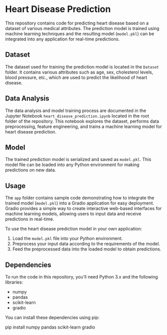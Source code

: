 # Heart Disease Prediction

This repository contains code for predicting heart disease based on a dataset of various medical attributes. The prediction model is trained using machine learning techniques and the resulting model (`model.pkl`) can be integrated into any application for real-time predictions.

## Dataset

The dataset used for training the prediction model is located in the `Dataset` folder. It contains various attributes such as age, sex, cholesterol levels, blood pressure, etc., which are used to predict the likelihood of heart disease.

## Data Analysis

The data analysis and model training process are documented in the Jupyter Notebook `heart_disease_prediction.ipynb` located in the root folder of the repository. This notebook explores the dataset, performs data preprocessing, feature engineering, and trains a machine learning model for heart disease prediction.

## Model

The trained prediction model is serialized and saved as `model.pkl`. This model file can be loaded into any Python environment for making predictions on new data. 

## Usage

The `app` folder contains sample code demonstrating how to integrate the trained model (`model.pkl`) into a Gradio application for easy deployment. Gradio provides a simple way to create interactive web-based interfaces for machine learning models, allowing users to input data and receive predictions in real-time.

To use the heart disease prediction model in your own application:

1. Load the `model.pkl` file into your Python environment.
2. Preprocess your input data according to the requirements of the model.
3. Feed the preprocessed data into the loaded model to obtain predictions.

## Dependencies

To run the code in this repository, you'll need Python 3.x and the following libraries:

- numpy
- pandas
- scikit-learn
- gradio

You can install these dependencies using pip:

pip install numpy pandas scikit-learn gradio